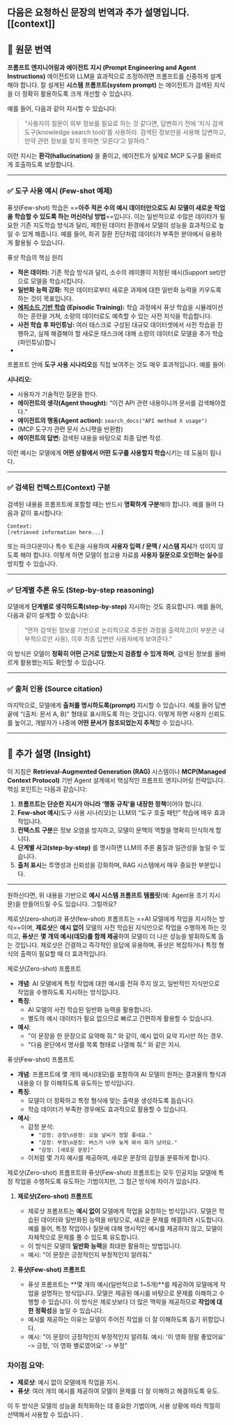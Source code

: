 다음은 요청하신 문장의 **번역**과 **추가 설명**입니다.
[[context]]
---

## 🔹 원문 번역

**프롬프트 엔지니어링과 에이전트 지시 (Prompt Engineering and Agent Instructions)**
에이전트와 LLM을 효과적으로 조정하려면 프롬프트를 신중하게 설계해야 합니다.
잘 설계된 **시스템 프롬프트(system prompt)** 는 에이전트가 검색된 지식을 더 정확히 활용하도록 크게 개선할 수 있습니다.

예를 들어, 다음과 같이 지시할 수 있습니다:

> “사용자의 질문이 외부 정보를 필요로 하는 것 같다면, 답변하기 전에 ‘지식 검색 도구(knowledge search tool)’를 사용하라. 검색된 정보만을 사용해 답변하고, 만약 관련 정보를 찾지 못하면 ‘모른다’고 말하라.”

이런 지시는 **환각(hallucination)** 을 줄이고, 에이전트가 실제로 MCP 도구를 올바르게 호출하도록 보장합니다.

---

### ✅ 도구 사용 예시 (Few-shot 예제)
퓨샷(Few-shot) 학습은 ==**아주 적은 수의 예시 데이터만으로도 AI 모델이 새로운 작업을 학습할 수 있도록 하는 머신러닝 방법**==입니다. 이는 일반적으로 수많은 데이터가 필요한 기존 지도학습 방식과 달리, 제한된 데이터 환경에서 모델의 성능을 효과적으로 높일 수 있게 해줍니다. 예를 들어, 희귀 질환 진단처럼 데이터가 부족한 분야에서 유용하게 활용될 수 있습니다. 

퓨샷 학습의 핵심 원리

- **적은 데이터:** 기존 학습 방식과 달리, 소수의 레이블이 지정된 예시(Support set)만으로 모델을 학습시킵니다.
- **일반화 능력 강화:** 적은 데이터로부터 새로운 과제에 대한 일반화 능력을 키우도록 하는 것이 목표입니다.
- **[에피소드 기반 학습](https://www.google.com/search?q=%EC%97%90%ED%94%BC%EC%86%8C%EB%93%9C+%EA%B8%B0%EB%B0%98+%ED%95%99%EC%8A%B5&oq=%ED%93%A8%EC%83%B7+%ED%95%99%EC%8A%B5&gs_lcrp=EgZjaHJvbWUyBggAEEUYOTIKCAEQABiABBiiBDIHCAIQABjvBdIBBzI3MWowajSoAgCwAgE&sourceid=chrome&ie=UTF-8&mstk=AUtExfDi2qg9pY-t3FzLEs86TTBIvpp4yXAYIg5JdrrW_r39LZANRIdTaDqiHxJlPeqzhxasAZ8xjE1Zi7DOhHJHIgegy8zk8b_m85rT9xFnfS7vi7EG9igYHNSpQXXYmqDZ9bA0ZZPj03FqT4Gx7EcxcWjZDQ4iWS4RgsdgfKLw3AeQVRAfHOMhBC2kmsJHIRQoyHat&csui=3&ved=2ahUKEwic3pHmoMuQAxW7cvUHHWqjCccQgK4QegQIAxAD) (Episodic Training):** 학습 과정에서 퓨샷 학습을 시뮬레이션하는 훈련을 거쳐, 소량의 데이터로도 예측할 수 있는 사전 지식을 학습합니다.
- **사전 학습 후 파인튜닝:** 여러 태스크로 구성된 대규모 데이터셋에서 사전 학습을 진행하고, 실제 해결해야 할 새로운 태스크에 대해 소량의 데이터로 모델을 추가 학습(파인튜닝)합니
- 
프롬프트 안에 **도구 사용 시나리오**를 직접 보여주는 것도 매우 효과적입니다. 예를 들어:

**시나리오:**

* 사용자가 기술적인 질문을 한다.
* **에이전트의 생각(Agent thought):** “이건 API 관련 내용이니까 문서를 검색해야겠다.”
* **에이전트의 행동(Agent action):** `search_docs("API method X usage")`
* (MCP 도구가 관련 문서 스니펫을 반환함)
* **에이전트의 답변:** 검색된 내용을 바탕으로 최종 답변 작성.

이런 예시는 모델에게 **어떤 상황에서 어떤 도구를 사용할지 학습**시키는 데 도움이 됩니다.

---

### ✅ 검색된 컨텍스트(Context) 구분

검색된 내용을 프롬프트에 포함할 때는 반드시 **명확하게 구분**해야 합니다.
예를 들어 다음과 같이 표시합니다:

```
Context:
[retrieved information here...]
```

또는 마크다운이나 특수 토큰을 사용하여 **사용자 입력 / 문맥 / 시스템 지시**가 섞이지 않도록 해야 합니다.
이렇게 하면 모델이 참고용 자료를 **사용자 질문으로 오인하는 실수**를 방지할 수 있습니다.

---

### ✅ 단계별 추론 유도 (Step-by-step reasoning)

모델에게 **단계별로 생각하도록(step-by-step)** 지시하는 것도 중요합니다.
예를 들어, 다음과 같이 설계할 수 있습니다:

> “먼저 검색된 정보를 기반으로 논리적으로 추론한 과정을 출력하고(이 부분은 내부적으로만 사용),
> 이후 최종 답변만 사용자에게 보여준다.”

이 방식은 모델이 **정확히 어떤 근거로 답했는지 검증할 수 있게 하며**,
검색된 정보를 올바르게 활용했는지도 확인할 수 있습니다.

---

### ✅ 출처 인용 (Source citation)

마지막으로, 모델에게 **출처를 명시하도록(prompt)** 지시할 수 있습니다.
예를 들어 답변 끝에 “(출처: 문서 A, B)” 형태로 표시하도록 하는 것입니다.
이렇게 하면 사용자 신뢰도를 높이고, 개발자가 나중에 **어떤 문서가 참조되었는지 추적**할 수 있습니다.

---

## 🔹 추가 설명 (Insight)

이 지침은 **Retrieval-Augmented Generation (RAG)** 시스템이나 **MCP(Managed Context Protocol)** 기반 Agent 설계에서 핵심적인 프롬프트 엔지니어링 전략입니다.
핵심 포인트는 다음과 같습니다:

1. **프롬프트는 단순한 지시가 아니라 ‘행동 규칙’을 내장한 정책**이어야 합니다.
2. **Few-shot 예시**(도구 사용 시나리오)는 LLM의 “도구 호출 패턴” 학습에 매우 효과적입니다.
3. **컨텍스트 구분**은 정보 오염을 방지하고, 모델이 문맥의 역할을 명확히 인식하게 합니다.
4. **단계별 사고(step-by-step)** 를 명시하면 LLM의 추론 품질과 일관성을 높일 수 있습니다.
5. **출처 표시**는 투명성과 신뢰성을 강화하며, RAG 시스템에서 매우 중요한 부분입니다.

---

원하신다면, 위 내용을 기반으로 **예시 시스템 프롬프트 템플릿**(예: Agent용 초기 지시문)을 만들어드릴 수도 있습니다.
그럴까요?




제로샷(zero-shot)과 퓨샷(few-shot) 프롬프트는 ==AI 모델에게 작업을 지시하는 방식==이며, **제로샷**은 **예시 없이** 모델의 사전 학습된 지식만으로 작업을 수행하게 하는 것이고, **퓨샷**은 **몇 개의 예시(데모)를 함께 제공**하여 모델이 더 나은 성능을 발휘하도록 돕는 것입니다. 제로샷은 간결하고 즉각적인 응답에 유용하며, 퓨샷은 복잡하거나 특정 형식의 출력이 필요할 때 더 효과적입니다. 

제로샷(Zero-shot) 프롬프트

- **개념**: AI 모델에게 특정 작업에 대한 예시를 전혀 주지 않고, 일반적인 지식만으로 작업을 수행하도록 지시하는 방식입니다.
- **특징**:
    - AI 모델의 사전 학습된 일반화 능력을 활용합니다.
    - 별도의 예시 데이터가 필요 없으므로 빠르고 간편하게 활용할 수 있습니다.
- **예시**:
    - "이 문장을 한 문장으로 요약해 줘." 와 같이, 예시 없이 요약 지시만 하는 경우.
    - "다음 문단에서 명사를 목록 형태로 나열해 줘." 와 같은 지시. 

퓨샷(Few-shot) 프롬프트

- **개념**: 프롬프트에 몇 개의 예시(데모)를 포함하여 AI 모델이 원하는 결과물의 형식과 내용을 더 잘 이해하도록 유도하는 방식입니다.
- **특징**:
    - 모델이 더 정확하고 특정 형식에 맞는 출력을 생성하도록 돕습니다.
    - 학습 데이터가 부족한 경우에도 효과적으로 활용할 수 있습니다.
- **예시**:
    - 감정 분석:
        - `"감정: 긍정\n문장: 오늘 날씨가 정말 좋네요."`
        - `"감정: 부정\n문장: 버스가 너무 늦게 와서 화가 났어요."`
        - `"감정: [새로운 문장]"`
    - 이처럼 몇 가지 예시를 제공하여, 새로운 문장의 감정을 분류하게 합니다.


제로샷(Zero-shot) 프롬프트와 퓨샷(Few-shot) 프롬프트는 모두 인공지능 모델에 특정 작업을 수행하도록 유도하는 기법이지만, 그 접근 방식에 차이가 있습니다.

1. **제로샷(Zero-shot) 프롬프트**
    
    - 제로샷 프롬프트는 **예시 없이** 모델에게 작업을 요청하는 방식입니다. 모델은 학습된 데이터와 일반화된 능력을 바탕으로, 새로운 문제를 해결하려 시도합니다. 예를 들어, 특정 작업이나 질문에 대해 명시적인 예시를 제공하지 않고, 모델이 자체적으로 문제를 풀 수 있도록 유도합니다.
    - 이 방식은 모델의 **일반화 능력**을 최대한 활용하는 방법입니다.
    - 예시: "이 문장은 긍정적인지 부정적인지 알려줘."
2. **퓨샷(Few-shot) 프롬프트**
    
    - 퓨샷 프롬프트는 **몇 개의 예시(일반적으로 1~5개)**를 제공하여 모델에게 작업을 설명하는 방식입니다. 모델은 제공된 예시를 바탕으로 문제를 이해하고 수행할 수 있습니다. 이 방식은 제로샷보다 더 많은 맥락을 제공하므로 **작업에 대한 정확성**을 높일 수 있습니다.
    - 예시를 제공하는 이유는 모델이 주어진 작업을 더 잘 이해하도록 돕기 위함입니다.
    - 예시: "이 문장이 긍정적인지 부정적인지 알려줘. 예시: '이 영화 정말 좋았어요' -> 긍정, '이 영화 별로였어요' -> 부정"

### 차이점 요약:

- **제로샷**: 예시 없이 모델에게 작업을 지시.
- **퓨샷**: 여러 개의 예시를 제공하여 모델이 문제를 더 잘 이해하고 해결하도록 유도.

이 두 방식은 모델의 성능을 최적화하는 데 중요한 기법이며, 사용 상황에 따라 적절히 선택해서 사용할 수 있습니다 .